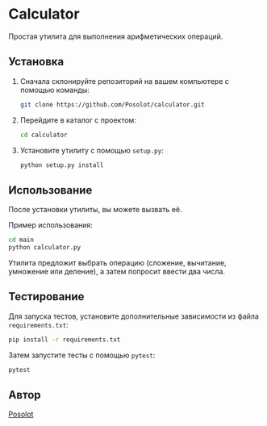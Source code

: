 # Calculator

Простая утилита для выполнения арифметических операций.

## Установка

1. Сначала склонируйте репозиторий на вашем компьютере с помощью команды:

    ```bash
    git clone https://github.com/Posolot/calculator.git
    ```

2. Перейдите в каталог с проектом:

    ```bash
    cd calculator
    ```

3. Установите утилиту с помощью `setup.py`:

    ```bash
    python setup.py install
    ```

## Использование

После установки утилиты, вы можете вызвать её.

Пример использования:
```bash
cd main
python calculator.py
```

Утилита предложит выбрать операцию (сложение, вычитание, умножение или деление), а затем попросит ввести два числа.

## Тестирование

Для запуска тестов, установите дополнительные зависимости из файла `requirements.txt`:

```bash
pip install -r requirements.txt
```

Затем запустите тесты с помощью `pytest`:

```bash
pytest
```

## Автор

[Posolot](https://github.com/Posolot)

